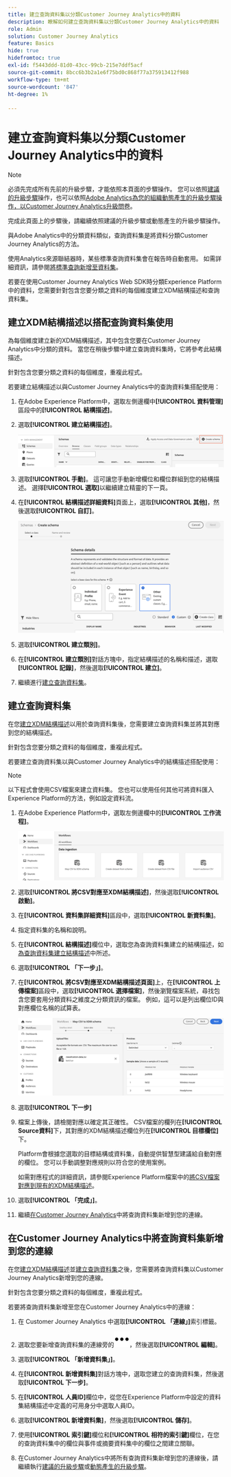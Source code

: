 ```yaml
---
title: 建立查詢資料集以分類Customer Journey Analytics中的資料
description: 瞭解如何建立查詢資料集以分類Customer Journey Analytics中的資料
role: Admin
solution: Customer Journey Analytics
feature: Basics
hide: true
hidefromtoc: true
exl-id: f5443ddd-81d0-43cc-99cb-215e7ddf5acf
source-git-commit: 8bcc6b3b2a1e6f75bd0c868f77a375913412f988
workflow-type: tm+mt
source-wordcount: '847'
ht-degree: 1%

---
```


# 建立查詢資料集以分類Customer Journey Analytics中的資料

>[!NOTE]
> 
>必須先完成所有先前的升級步驟，才能依照本頁面的步驟操作。 您可以依照[建議的升級步驟](/help/getting-started/cja-upgrade/cja-upgrade-recommendations.md#recommended-upgrade-steps-for-most-organizations)操作，也可以依照[Adobe Analytics為您的組織動態產生的升級步驟操作，以Customer Journey Analytics升級問卷](https://gigazelle.github.io/cja-ttv/)。
>
>完成此頁面上的步驟後，請繼續依照建議的升級步驟或動態產生的升級步驟操作。

與Adobe Analytics中的分類資料類似，查詢資料集是將資料分類Customer Journey Analytics的方法。

使用Analytics來源聯結器時，某些標準查詢資料集會在報告時自動套用。 如需詳細資訊，請參閱[將標準查詢新增至資料集](/help/connections/standard-lookups.md)。

若要在使用Customer Journey Analytics Web SDK時分類Experience Platform中的資料，您需要針對包含您要分類之資料的每個維度建立XDM結構描述和查詢資料集。

## 建立XDM結構描述以搭配查詢資料集使用

為每個維度建立新的XDM結構描述，其中包含您要在Customer Journey Analytics中分類的資料。 當您在稍後步驟中建立查詢資料集時，它將參考此結構描述。

針對包含您要分類之資料的每個維度，重複此程式。

若要建立結構描述以與Customer Journey Analytics中的查詢資料集搭配使用：

1. 在Adobe Experience Platform中，選取左側邊欄中&#x200B;**[!UICONTROL 資料管理]**&#x200B;區段中的&#x200B;**[!UICONTROL 結構描述]**。

1. 選取&#x200B;**[!UICONTROL 建立結構描述]**。

   ![建立結構描述按鈕](assets/schema-create.png)

1. 選取&#x200B;**[!UICONTROL 手動]**。 這可讓您手動新增欄位和欄位群組到您的結構描述。 選擇&#x200B;**[!UICONTROL 選取]**&#x200B;以繼續建立精靈的下一頁。

1. 在&#x200B;**[!UICONTROL 結構描述詳細資料]**&#x200B;頁面上，選取&#x200B;**[!UICONTROL 其他]**，然後選取&#x200B;**[!UICONTROL 自訂]**。

   ![建立自訂](assets/schema-custom.png)

1. 選取&#x200B;**[!UICONTROL 建立類別]**。

   <!-- add screenshot -->

1. 在&#x200B;**[!UICONTROL 建立類別]**&#x200B;對話方塊中，指定結構描述的名稱和描述，選取&#x200B;**[!UICONTROL 記錄]**，然後選取&#x200B;**[!UICONTROL 建立]**。

1. 繼續進行[建立查詢資料集](#create-a-lookup-dataset)。

## 建立查詢資料集

在您[建立XDM結構描述](#create-an-xdm-schema-for-lookup-datasets)以用於查詢資料集後，您需要建立查詢資料集並將其對應到您的結構描述。

針對包含您要分類之資料的每個維度，重複此程式。

若要建立查詢資料集以與Customer Journey Analytics中的結構描述搭配使用：

>[!NOTE]
>
>以下程式會使用CSV檔案來建立資料集。 您也可以使用任何其他可將資料匯入Experience Platform的方法，例如設定資料流。

1. 在Adobe Experience Platform中，選取左側邊欄中的&#x200B;**[!UICONTROL 工作流程]**。

   ![建立自訂](assets/lookup-dataset-workflows.png)

1. 選取&#x200B;**[!UICONTROL 將CSV對應至XDM結構描述]**，然後選取&#x200B;**[!UICONTROL 啟動]**。

1. 在&#x200B;**[!UICONTROL 資料集詳細資料]**&#x200B;區段中，選取&#x200B;**[!UICONTROL 新資料集]**。

1. 指定資料集的名稱和說明。

1. 在&#x200B;**[!UICONTROL 結構描述]**&#x200B;欄位中，選取您為查詢資料集建立的結構描述，如[為查詢資料集建立結構描述](#create-a-schema-for-lookup-datasets)中所述。

1. 選取&#x200B;**[!UICONTROL 「下一步」]**。

1. 在&#x200B;**[!UICONTROL 將CSV對應至XDM結構描述頁面]**&#x200B;上，在&#x200B;**[!UICONTROL 上傳檔案]**&#x200B;區段中，選取&#x200B;**[!UICONTROL 選擇檔案]**，然後瀏覽檔案系統，尋找包含您要套用分類資料之維度之分類資訊的檔案。 例如，這可以是列出欄位ID與對應欄位名稱的試算表。<!-- correct? How can I better explain what this file is?-->

   ![對應CSV檔案](assets/lookup-map-csv.png)

1. 選取&#x200B;**[!UICONTROL 下一步]**

1. 檔案上傳後，請檢閱對應以確定其正確性。 CSV檔案的欄列在&#x200B;**[!UICONTROL Source資料]**&#x200B;下，其對應的XDM結構描述欄位列在&#x200B;**[!UICONTROL 目標欄位]**&#x200B;下。

   Platform會根據您選取的目標結構或資料集，自動提供智慧型建議給自動對應的欄位。 您可以手動調整對應規則以符合您的使用案例。

   如需對應程式的詳細資訊，請參閱Experience Platform檔案中的[將CSV檔案對應到現有的XDM結構描述](https://experienceleague.adobe.com/en/docs/experience-platform/ingestion/tutorials/map-csv/existing-schema)。

1. 選取&#x200B;**[!UICONTROL 「完成」]**。

1. 繼續[在Customer Journey Analytics](#add-the-lookup-dataset-to-your-connection-in-customer-journey-analytics)中將查詢資料集新增到您的連線。

## 在Customer Journey Analytics中將查詢資料集新增到您的連線

在您[建立XDM結構描述](#create-an-xdm-schema-for-lookup-datasets)並[建立查詢資料集](#create-a-lookup-dataset)之後，您需要將查詢資料集以Customer Journey Analytics新增到您的連線。

針對包含您要分類之資料的每個維度，重複此程式。

若要將查詢資料集新增至您在Customer Journey Analytics中的連線：

1. 在 Customer Journey Analytics 中選取&#x200B;**[!UICONTROL 「連線」]**&#x200B;索引標籤。

1. 選取您要新增查詢資料集的連線旁的![更多圖示](assets/More.svg)，然後選取&#x200B;**[!UICONTROL 編輯]**。

   <!-- add screenshot -->

1. 選取&#x200B;**[!UICONTROL 「新增資料集」]**。

1. 在&#x200B;**[!UICONTROL 新增資料集]**&#x200B;對話方塊中，選取您建立的查詢資料集，然後選取&#x200B;**[!UICONTROL 下一步]**。

1. 在&#x200B;**[!UICONTROL 人員ID]**&#x200B;欄位中，從您在Experience Platform中設定的資料集結構描述中定義的可用身分中選取人員ID。<!-- fill out other fields? -->

1. 選取&#x200B;**[!UICONTROL 新增資料集]**，然後選取&#x200B;**[!UICONTROL 儲存]**。

   <!-- is there a step right in between here where you select the dataset -->

1. 使用&#x200B;**[!UICONTROL 索引鍵]**&#x200B;欄位和&#x200B;**[!UICONTROL 相符的索引鍵]**&#x200B;欄位，在您的查詢資料集中的欄位與事件或摘要資料集中的欄位之間建立關聯。

1. 在Customer Journey Analytics中將所有查詢資料集新增到您的連線後，請繼續執行[建議的升級步驟](/help/getting-started/cja-upgrade/cja-upgrade-recommendations.md#recommended-upgrade-steps-for-most-organizations)或[動態產生的升級步驟](https://gigazelle.github.io/cja-ttv/)。

